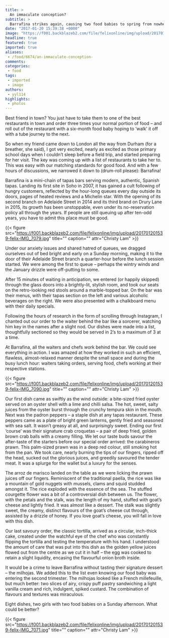 ```yaml
---
title: >
  An immaculate conception?
subtitle: >
  Barrafina strikes again, causing two food babies to spring from nowhere with delights such as croquetas, carabineros and milhojas. Confused? Read on.
date: "2017-01-20 15:39:38 +0000"
image: "https://f001.backblazeb2.com/file/felixonline/img/upload/201701201538-felix-IMG_7048.jpg"
headline: true
featured: true
imported: true
aliases:
 - /food/6674/an-immaculate-conception-
comments:
categories:
 - food
tags:
 - imported
 - image
authors:
 - yyl114
highlights:
 - photos
---
```


Best friend in town? You just have to take them to one of the best restaurants in town and order three times your normal portion of food – and roll out of the restaurant with a six-month food baby hoping to ‘walk’ it off with a tube journey to the next.

So when my friend came down to London all the way from Durham (for a breather, she said), I got very excited, nearly as excited as those primary school days when I couldn’t sleep before a field trip, and started preparing for her visit. The key was coming up with a list of restaurants to take her to. This was easy with our matching standards for good food. And with a few hours of discussions, we narrowed it down to (drum-roll please):
Barrafina!

Barrafina is a mini-chain of tapas bars serving modern, authentic, Spanish tapas. Landing its first site in Soho in 2007, it has gained a cult following of hungry customers, reflected by the hour-long queues every day outside its doors, pages of heated reviews and a Michelin star. With the opening of its second branch on Adelaide Street in 2014 and its third brand on Drury Lane in 2015, its growth has been unstoppable, even under its no-reservation policy all through the years. If people are still queuing up after ten-odd years, you have to admit this place must be good.

{{< figure src="https://f001.backblazeb2.com/file/felixonline/img/upload/201701201539-felix-IMG_7079.jpg" title="" caption="" attr="Christy Lam" >}}

Under our anxiety issues and shared hatred of queues, we dragged ourselves out of bed bright and early on a Sunday morning, making it to the door of their Adelaide Street branch a quarter-hour before the lunch session started. We were among the first to queue – perhaps the wintry winds and the January drizzle were off-putting to some.

After 15 minutes of waiting in anticipation, we entered (or happily skipped) through the glass doors into a brightly-lit, stylish room, and took our seats on the retro-looking red stools around a marble-topped bar. On the bar was their menus, with their tapas section on the left and various alcoholic beverages on the right. We were also presented with a chalkboard menu with their daily specials.

Following the hours of research in the form of scrolling through Instagram, I chanted out our order to the waiter behind the bar like a sorcerer, watching him key in the names after a slight nod. Our dishes were made into a list, thoughtfully sectioned so they would be served in 2’s to a maximum of 3 at a time.

At Barrafina, all the waiters and chefs work behind the bar. We could see everything in action. I was amazed at how they worked in such an efficient, flawless, almost-relaxed manner despite the small space and during the busy lunch hour: waiters taking orders, serving food, chefs working at their respective stations.

{{< figure src="https://f001.backblazeb2.com/file/felixonline/img/upload/201701201539-felix-IMG_7090.jpg" title="" caption="" attr="Christy Lam" >}}

Our first dish came as swiftly as the wind outside: a bite-sized fried oyster served on an oyster shell with a lime and chilli salsa. The hot, sweet, salty juices from the oyster burst through the crunchy tempura skin in the mouth. Next was the padron peppers – a staple dish at any tapas restaurant. These peppers came as a plate of bright green lanterns, gently fried and seasoned with sea salt. It wasn’t greasy at all, and surprisingly sweet. Ending our first ‘course’ was their signature crab croquetas – a pair of deep fried, golden brown crab balls with a creamy filling.
We let our taste buds savour the after-taste of the starters before our special order arrived: the carabineros prawn. This palm-sized prawn was in a deep red colour, still smoking hot from the pan. We took care, nearly burning the tips of our fingers, ripped off the head, sucked out the glorious juices, and greedily savoured the tender meat. It was a splurge for the wallet but a luxury for the senses.

The arroz de marisco landed on the table as we were licking the prawn juices off our fingers. Reminiscent of the traditional paella, the rice was like a mountain of gold nuggets with mussels, clams and squid studded amongst it. The rice exploded with the essence of the sea.
The stuffed courgette flower was a bit of a controversial dish between us. The flower, with the petals and the stalk, was the length of my hand, stuffed with goat’s cheese and lightly fried. It was almost like a dessert. The stalk was slightly sweet, the creamy, distinct flavours of the goat’s cheese cut through, assisted by a drizzle of honey. If you love goat’s cheese, you will fall in love with this dish.

Our last savoury order, the classic tortilla, arrived as a circular, inch-thick cake, created under the watchful eye of the chef who was constantly flipping the tortilla and testing the temperature with his hand. I understood the amount of care that was put into this dish as the golden yellow juices flowed out from the centre as we cut it in half – the egg was cooked to retain a slight liquidity, encasing the flavourful onion broth inside.

It would be a crime to leave Barrafina without tasting their signature dessert – the milhojas. We added this to the list even knowing our food baby was entering the second trimester. The milhojas looked like a French millefeuille, but much better: two slices of airy, crispy puff pastry sandwiching a light vanilla cream and rich, indulgent, spiked custard. The combination of flavours and textures was miraculous.

Eight dishes, two girls with two food babies on a Sunday afternoon. What could be better?

{{< figure src="https://f001.backblazeb2.com/file/felixonline/img/upload/201701201539-felix-IMG_7071.jpg" title="" caption="" attr="Christy Lam" >}}
